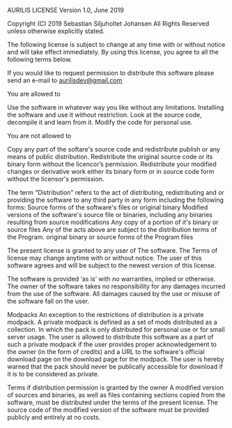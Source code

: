 AURILIS LICENSE
Version 1.0, June 2019

Copyright (C) 2019 Sebastian Siljuholtet Johansen
All Rights Reserved unless otherwise explicitly stated.

The following license is subject to change at any time with or without notice and will take effect immediately. By using this license, you agree to all the following terms below.

If you would like to request permission to distribute this software please send an e-mail to aurilisdev@gmail.com

You are allowed to 

Use the software in whatever way you like without any limitations.
Installing the software and use it without restriction.
Look at the source code, decompile it and learn from it.
Modify the code for personal use.

You are not allowed to

Copy any part of the softare's source code and redistribute publish or any means of public distribution.
Redistribute the original source code or its binary form without the licencor’s permission.
Redistribute your modified changes or derivative work either its binary form or in source code form without the licensor's permission.

The term “Distribution” refers to the act of distributing, redistributing and or providing the software to any third party in any form including the following forms:
Source forms of the software's files or original binary
Modified versions of the software's source file or binaries, including any binaries resulting from source modifications
Any copy of a portion of it's binary or source files
Any of the acts above are subject to the distribution terms of the Program.
original binary or source forms of the Program files

The present license is granted to any user of The software. The Terms of license may change anytime with or without notice. The user of this software agrees and will be subject to the newest version of this license.

The software is provided ‘as is’ with no warranties, implied or otherwise. The owner of the software takes no responsibility for any damages incurred from the use of the software. All damages caused by the use or misuse of the software fall on the user.

Modpacks
An exception to the restrictions of distribution is a private modpack. A private modpack is defined as a set of mods distributed as a collection. In which the pack is only distributed for personal use or for small server usage. The user is allowed to distribute this software as a part of such a private modpack if the user provides proper acknowledgement to the owner (in the form of credits) and a URL to the software's official download page on the download page for the modpack. The user is hereby warned that the pack should never be publically accessible for download if it is to be considered as private.

Terms if distribution permission is granted by the owner
A modified version of sources and binaries, as well as files containing sections copied from the software, must be distributed under the terms of the present license. The source code of the modified version of the software must be provided publicly and entirely at no costs.
